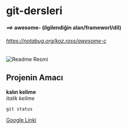 # git-dersleri

#### *==>* awesome- (ilgilendiğin alan/frameworl/dil)
###### https://notabug.org/koz.ross/awesome-c

![Readme Resmi](https://myoctocat.com/assets/images/base-octocat.svg)
## Projenin Amacı
**kalın kelime** <br/>
*italik kelime*

`git status`

[Google Linki](http://www.google.com)
